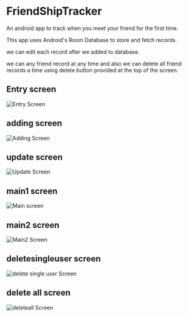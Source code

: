 # FriendShipTracker


 An android app to track when you meet your friend for the first time.
 
 This app uses Android's Room Database to store and fetch records.
 
 we can edit each record after we added to database.
 
 we can any friend record at any time and also we can delete all friend records a time using delete button provided at the top of the screen.
 
 ## Entry screen
 
 ![Entry Screen](https://github.com/STARCP/FriendShipTracker/blob/main/images/empty.jpg?raw=true)
 
 
  ## adding screen
 
 ![Adding Screen](https://github.com/STARCP/FriendShipTracker/blob/main/images/add.jpg?raw=true)

## update screen
 
 ![Update Screen](https://github.com/STARCP/FriendShipTracker/blob/main/images/update.jpg?raw=true)

## main1 screen
 
 ![Main screen](https://github.com/STARCP/FriendShipTracker/blob/main/images/main1.jpg?raw=true)

## main2 screen
 
 ![Main2 Screen](https://github.com/STARCP/FriendShipTracker/blob/main/images/main2.jpg?raw=true)

## deletesingleuser screen
 
 ![delete single user Screen](https://github.com/STARCP/FriendShipTracker/blob/main/images/deleteone.jpg?raw=true)
 
 ## delete all  screen
 
 ![deleteall Screen](https://github.com/STARCP/FriendShipTracker/blob/main/images/deleteall.jpg?raw=true)


 
